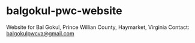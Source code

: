 # balgokul-pwc-website
Website for Bal Gokul, Prince Willian County, Haymarket, Virginia
Contact: balgokulpwcva@gmail.com
